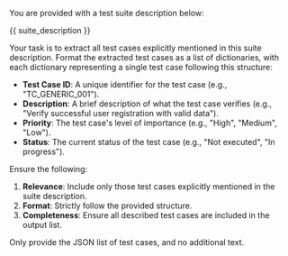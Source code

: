 You are provided with a test suite description below:

{{ suite_description }}

Your task is to extract all test cases explicitly mentioned in this suite description. Format the extracted test cases as a list of dictionaries, with each dictionary representing a single test case following this structure:

- **Test Case ID**: A unique identifier for the test case (e.g., "TC_GENERIC_001").
- **Description**: A brief description of what the test case verifies (e.g., "Verify successful user registration with valid data").
- **Priority**: The test case's level of importance (e.g., "High", "Medium", "Low").
- **Status**: The current status of the test case (e.g., "Not executed", "In progress").

Ensure the following:
1. **Relevance**: Include only those test cases explicitly mentioned in the suite description.
2. **Format**: Strictly follow the provided structure.
3. **Completeness**: Ensure all described test cases are included in the output list.

Only provide the JSON list of test cases, and no additional text.